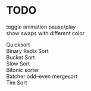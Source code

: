 # TODO
toggle animation pause/play </br>
show swaps with different color </br>

Quicksort </br>
Binary Radix Sort </br>
Bucket Sort </br>
Slow Sort </br>
Bitonic sorter </br>
Batcher odd–even mergesort </br>
Tim Sort </br>
